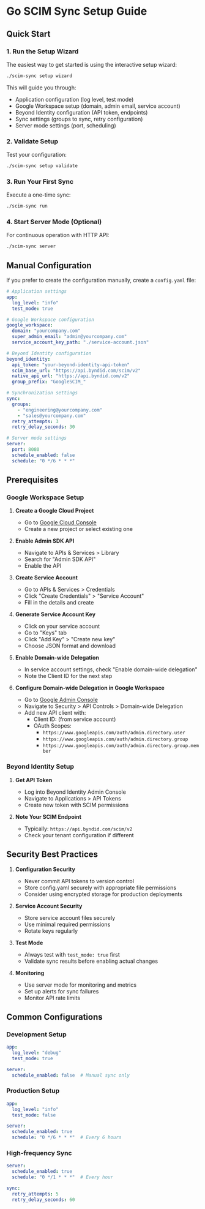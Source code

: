 # Go SCIM Sync Setup Guide

## Quick Start

### 1. Run the Setup Wizard
The easiest way to get started is using the interactive setup wizard:

```bash
./scim-sync setup wizard
```

This will guide you through:
- Application configuration (log level, test mode)
- Google Workspace setup (domain, admin email, service account)
- Beyond Identity configuration (API token, endpoints)
- Sync settings (groups to sync, retry configuration)
- Server mode settings (port, scheduling)

### 2. Validate Setup
Test your configuration:

```bash
./scim-sync setup validate
```

### 3. Run Your First Sync
Execute a one-time sync:

```bash
./scim-sync run
```

### 4. Start Server Mode (Optional)
For continuous operation with HTTP API:

```bash
./scim-sync server
```

## Manual Configuration

If you prefer to create the configuration manually, create a `config.yaml` file:

```yaml
# Application settings
app:
  log_level: "info"
  test_mode: true

# Google Workspace configuration
google_workspace:
  domain: "yourcompany.com"
  super_admin_email: "admin@yourcompany.com"
  service_account_key_path: "./service-account.json"

# Beyond Identity configuration  
beyond_identity:
  api_token: "your-beyond-identity-api-token"
  scim_base_url: "https://api.byndid.com/scim/v2"
  native_api_url: "https://api.byndid.com/v2"
  group_prefix: "GoogleSCIM_"

# Synchronization settings
sync:
  groups:
    - "engineering@yourcompany.com"
    - "sales@yourcompany.com"
  retry_attempts: 3
  retry_delay_seconds: 30

# Server mode settings
server:
  port: 8080
  schedule_enabled: false
  schedule: "0 */6 * * *"
```

## Prerequisites

### Google Workspace Setup

1. **Create a Google Cloud Project**
   - Go to [Google Cloud Console](https://console.cloud.google.com)
   - Create a new project or select existing one

2. **Enable Admin SDK API**
   - Navigate to APIs & Services > Library
   - Search for "Admin SDK API"
   - Enable the API

3. **Create Service Account**
   - Go to APIs & Services > Credentials
   - Click "Create Credentials" > "Service Account"
   - Fill in the details and create

4. **Generate Service Account Key**
   - Click on your service account
   - Go to "Keys" tab
   - Click "Add Key" > "Create new key"
   - Choose JSON format and download

5. **Enable Domain-wide Delegation**
   - In service account settings, check "Enable domain-wide delegation"
   - Note the Client ID for the next step

6. **Configure Domain-wide Delegation in Google Workspace**
   - Go to [Google Admin Console](https://admin.google.com)
   - Navigate to Security > API Controls > Domain-wide Delegation
   - Add new API client with:
     - Client ID: (from service account)
     - OAuth Scopes: 
       - `https://www.googleapis.com/auth/admin.directory.user`
       - `https://www.googleapis.com/auth/admin.directory.group`
       - `https://www.googleapis.com/auth/admin.directory.group.member`

### Beyond Identity Setup

1. **Get API Token**
   - Log into Beyond Identity Admin Console
   - Navigate to Applications > API Tokens
   - Create new token with SCIM permissions

2. **Note Your SCIM Endpoint**
   - Typically: `https://api.byndid.com/scim/v2`
   - Check your tenant configuration if different

## Security Best Practices

1. **Configuration Security**
   - Never commit API tokens to version control
   - Store config.yaml securely with appropriate file permissions
   - Consider using encrypted storage for production deployments

2. **Service Account Security**
   - Store service account files securely
   - Use minimal required permissions
   - Rotate keys regularly

3. **Test Mode**
   - Always test with `test_mode: true` first
   - Validate sync results before enabling actual changes

4. **Monitoring**
   - Use server mode for monitoring and metrics
   - Set up alerts for sync failures
   - Monitor API rate limits

## Common Configurations

### Development Setup
```yaml
app:
  log_level: "debug"
  test_mode: true

server:
  schedule_enabled: false  # Manual sync only
```

### Production Setup
```yaml
app:
  log_level: "info"
  test_mode: false

server:
  schedule_enabled: true
  schedule: "0 */6 * * *"  # Every 6 hours
```

### High-frequency Sync
```yaml
server:
  schedule_enabled: true
  schedule: "0 */1 * * *"  # Every hour

sync:
  retry_attempts: 5
  retry_delay_seconds: 60
```
